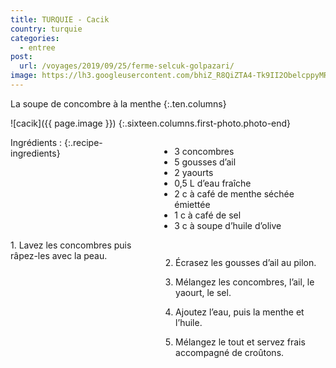 ```yaml
---
title: TURQUIE - Cacik
country: turquie
categories:
  - entree
post:
  url: /voyages/2019/09/25/ferme-selcuk-golpazari/
image: https://lh3.googleusercontent.com/bhiZ_R8QiZTA4-Tk9II2ObelcppyMR00BOpd344jgK5o37sY4fUpAHL-50jb2UcKpecvrP-IDu4rNy8-92lfP9rbWUyQOhsNvW2dL5bMmLUJ2l7emDVObbyAnQDTTQxxdw6oa6hR-gtIBbeV-Aoyzan1IZrb6Bj3pbq2RIcWwQ6qjX_D5Pv5AUoxSWouHSEptt57VCfJJeBpovo_IZzQ3_nSvtGvX4yzvRxfkCnuejecF6DgsL5ij3cQGCxrs6z_fchlX4VF0482heRh7-G3Y2urR-kV23pZ3upLlKp7lXAJa4sTGC3ebkiFsytra971WF_cGM55iNZUKuLZEccNA-tcieI6m3hGAgppUTTMAu7ntF1W0yDM9LdiHI8bGamCnuVLBc0OU5PxEG6pUMv5Pqlde-IJnVzkOdTiONMi_5H_JIYg9OLlErpqhEd1nLnvtYi8CaZy9hURprHq-e4z02BpgG8__0RHxzM78RuHT2hrO1IIz1y6Bh5cM0D6EYXVpcrUniQtTL8n1n1p5Jhsgjoosvbqx9rAgZhuiPQs8mS2nYTtefL2YKFNDxZy0tiP_nr2H182JtbNN44oAKijIjNdZYGhwZkp3i05ZtOoKdAYMMynOo5Io8wkzMXlwUUoQdVmq00cgVOxbIy0zOaUnI_VSjITQzjOAoeAL8Ne4d7T_VLKoMDbqjtiCnGSzIy8pS4_oUcynIUJJpl-xN1GCEQds3I5iOzomtp6HG0Lfj9RnXDU=w900
---
```


La soupe de concombre à la menthe
{:.ten.columns}

<!--fin extrait-->

![cacik]({{ page.image }})
{:.sixteen.columns.first-photo.photo-end}

<div class="four columns" markdown="1">
Ingrédients :
{:.recipe-ingredients}

- 3 concombres
- 5 gousses d’ail
- 2 yaourts
- 0,5 L d’eau fraîche
- 2 c à café de menthe séchée émiettée
- 1 c à café de sel
- 3 c à soupe d’huile d’olive
</div>

<div class="ten columns" markdown="1">
1. Lavez les concombres puis râpez-les avec la peau.

2. Écrasez les gousses d’ail au pilon.

3. Mélangez les concombres, l’ail, le yaourt, le sel.

4. Ajoutez l’eau, puis la menthe et l’huile.
 
5. Mélangez le tout et servez frais accompagné
de croûtons.
</div>

